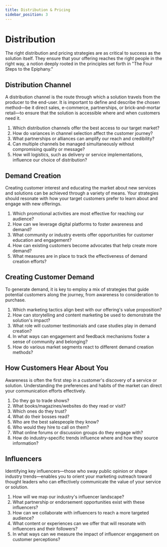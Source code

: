```yaml
---
title: Distribution & Pricing
sidebar_position: 3
---
```


# Distribution

The right distribution and pricing strategies are as critical to success as the
solution itself. They ensure that your offering reaches the right people in the
right way, a notion deeply rooted in the principles set forth in "The Four Steps
to the Epiphany."

## Distribution Channel

A distribution channel is the route through which a solution travels from the
producer to the end-user. It is important to define and describe the chosen
method—be it direct sales, e-commerce, partnerships, or brick-and-mortar
retail—to ensure that the solution is accessible where and when customers need
it.

1. Which distribution channels offer the best access to our target market?
1. How do variances in channel selection affect the customer journey?
1. What partnerships or alliances can amplify our reach and credibility?
1. Can multiple channels be managed simultaneously without compromising quality
   or message?
1. How will logistics, such as delivery or service implementations, influence
   our choice of distribution?

## Demand Creation

Creating customer interest and educating the market about new services and
solutions can be achieved through a variety of means. Your strategies should
resonate with how your target customers prefer to learn about and engage with
new offerings.

1. Which promotional activities are most effective for reaching our audience?
1. How can we leverage digital platforms to foster awareness and demand?
1. What community or industry events offer opportunities for customer education
   and engagement?
1. How can existing customers become advocates that help create more demand?
1. What measures are in place to track the effectiveness of demand creation
   efforts?

## Creating Customer Demand

To generate demand, it is key to employ a mix of strategies that guide potential
customers along the journey, from awareness to consideration to purchase.

1. Which marketing tactics align best with our offering's value proposition?
1. How can storytelling and content marketing be used to demonstrate the
   solution's impact?
1. What role will customer testimonials and case studies play in demand
   creation?
1. In what ways can engagement and feedback mechanisms foster a sense of
   community and belonging?
1. How do various market segments react to different demand creation methods?

## How Customers Hear About You

Awareness is often the first step in a customer's discovery of a service or
solution. Understanding the preferences and habits of the market can direct your
communication efforts effectively.

1. Do they go to trade shows?
1. What books/magazines/websites do they read or visit?
1. Which ones do they trust?
1. What do their bosses read?
1. Who are the best salespeople they know?
1. Who would they hire to call on them?
1. What online forums or discussion groups do they engage with?
1. How do industry-specific trends influence where and how they source
   information?

## Influencers

Identifying key influencers—those who sway public opinion or shape industry
trends—enables you to orient your marketing outreach toward thought leaders who
can effectively communicate the value of your service or solution.

1. How will we map our industry's influencer landscape?
1. What partnership or endorsement opportunities exist with these influencers?
1. How can we collaborate with influencers to reach a more targeted audience?
1. What content or experiences can we offer that will resonate with influencers
   and their followers?
1. In what ways can we measure the impact of influencer engagement on customer
   perceptions?
